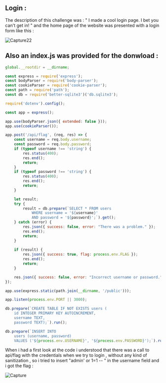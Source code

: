 ## Login :

The description of this challenge was : " I made a cool login page. I bet you can't get in! " and the home page of the website was presented with a login form like this :

![Capture22](https://user-images.githubusercontent.com/59454895/85869348-d8b1da80-b7cb-11ea-9df9-d9bd98fb9e41.PNG)

## Also an index.js was provided for the donwload :

```javascript
global.__rootdir = __dirname;

const express = require('express');
const bodyParser = require('body-parser');
const cookieParser = require('cookie-parser');
const path = require('path');
const db = require('better-sqlite3')('db.sqlite3');

require('dotenv').config();

const app = express();

app.use(bodyParser.json({ extended: false }));
app.use(cookieParser());

app.post('/api/flag', (req, res) => {
    const username = req.body.username;
    const password = req.body.password;
    if (typeof username !== 'string') {
        res.status(400);
        res.end();
        return;
    }
    if (typeof password !== 'string') {
        res.status(400);
        res.end();
        return;
    }

    let result;
    try {
        result = db.prepare(`SELECT * FROM users 
            WHERE username = '${username}'
            AND password = '${password}';`).get();
    } catch (error) {
        res.json({ success: false, error: "There was a problem." });
        res.end();
        return;
    }
    
    if (result) {
        res.json({ success: true, flag: process.env.FLAG });
        res.end();
        return;
    }

    res.json({ success: false, error: "Incorrect username or password." });
});

app.use(express.static(path.join(__dirname, '/public')));

app.listen(process.env.PORT || 3000);

db.prepare(`CREATE TABLE IF NOT EXISTS users (
    id INTEGER PRIMARY KEY AUTOINCREMENT,
    username TEXT,
    password TEXT);`).run();

db.prepare(`INSERT INTO 
    users (username, password)
    VALUES ('${process.env.USERNAME}', '${process.env.PASSWORD}');`).run();
```
When i had a first look at the code i understood that there was a call to api/flag  with the credentials when we try to login , without any  kind of sanitization , so i tried to insert "admin' or 1=1 --  "  in the username field and i got the flag :


![Capture](https://user-images.githubusercontent.com/59454895/85872271-cc2f8100-b7cf-11ea-9ec7-dd6dc83aa37d.PNG)
